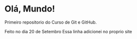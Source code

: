 # Olá, Mundo!
 Primeiro repositorio do Curso de Git e GitHub.
 
 Feito no dia 20 de Setembro
 Essa linha adicionei no proprio site
